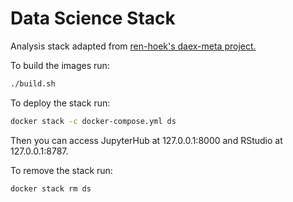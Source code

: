 # Data Science Stack

Analysis stack adapted from [ren-hoek's daex-meta project.](https://github.com/ren-hoek/daex-meta)

To build the images run:
```bash
./build.sh
```

To deploy the stack run:
```bash
docker stack -c docker-compose.yml ds
```

Then you can access JupyterHub at 127.0.0.1:8000 and RStudio at 127.0.0.1:8787.

To remove the stack run:
```bash
docker stack rm ds
```
